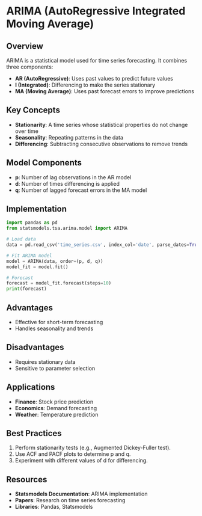 # ARIMA (AutoRegressive Integrated Moving Average)

## Overview
ARIMA is a statistical model used for time series forecasting. It combines three components:
- **AR (AutoRegressive)**: Uses past values to predict future values
- **I (Integrated)**: Differencing to make the series stationary
- **MA (Moving Average)**: Uses past forecast errors to improve predictions

## Key Concepts
- **Stationarity**: A time series whose statistical properties do not change over time
- **Seasonality**: Repeating patterns in the data
- **Differencing**: Subtracting consecutive observations to remove trends

## Model Components
- **p**: Number of lag observations in the AR model
- **d**: Number of times differencing is applied
- **q**: Number of lagged forecast errors in the MA model

## Implementation
```python
import pandas as pd
from statsmodels.tsa.arima.model import ARIMA

# Load data
data = pd.read_csv('time_series.csv', index_col='date', parse_dates=True)

# Fit ARIMA model
model = ARIMA(data, order=(p, d, q))
model_fit = model.fit()

# Forecast
forecast = model_fit.forecast(steps=10)
print(forecast)
```

## Advantages
- Effective for short-term forecasting
- Handles seasonality and trends

## Disadvantages
- Requires stationary data
- Sensitive to parameter selection

## Applications
- **Finance**: Stock price prediction
- **Economics**: Demand forecasting
- **Weather**: Temperature prediction

## Best Practices
1. Perform stationarity tests (e.g., Augmented Dickey-Fuller test).
2. Use ACF and PACF plots to determine p and q.
3. Experiment with different values of d for differencing.

## Resources
- **Statsmodels Documentation**: ARIMA implementation
- **Papers**: Research on time series forecasting
- **Libraries**: Pandas, Statsmodels
